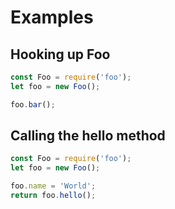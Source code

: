 # Examples

<!-- Auto Table of Contents. Use doctoc: https://github.com/thlorenz/doctoc -->
<!-- START doctoc generated TOC please keep comment here to allow auto update -->

<!-- DON'T EDIT THIS SECTION, INSTEAD RE-RUN doctoc TO UPDATE -->

<!-- END doctoc generated TOC please keep comment here to allow auto update -->

## Hooking up Foo

```javascript
const Foo = require('foo');
let foo = new Foo();

foo.bar();
```

## Calling the hello method

```javascript
const Foo = require('foo');
let foo = new Foo();

foo.name = 'World';
return foo.hello();
```

